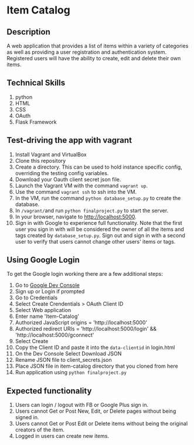 Item Catalog
=============

Description
-------------
A web application that provides a list of items within a variety of categories as well as providing a user registration and authentication system. Registered users will have the ability to create, edit and delete their own items.

Technical Skills
-----------------
1. python
2. HTML
3. CSS
4. OAuth
5. Flask Framework

Test-driving the app with vagrant
-------------

1. Install Vagrant and VirtualBox
2. Clone this repository
3. Create a directory. This can be used to hold instance specific config, overriding the testing config variables.
4. Download your Oauth client secret json file.
5. Launch the Vagrant VM with the command `vagrant up`.
6. Use the command `vagrant ssh` to ssh into the VM.
7. In the VM, run the command `python database_setup.py` to create the database.
8. In `/vagrant/`and run `python finalproject.py` to start the server.
9. In your browser, navigate to [http://localhost:5000](http://localhost:5000).
10. Sign in with Google to experience full functionality. Note that the first user you sign in with will be considered the owner of all the items and tags created by `database_setup.py`. Sign out and sign in with a second user to verify that users cannot change other users' items or tags.

Using Google Login
---------------------
To get the Google login working there are a few additional steps:

1. Go to [Google Dev Console](https://console.developers.google.com)
2. Sign up or Login if prompted
3. Go to Credentials
4. Select Create Crendentials > OAuth Client ID
5. Select Web application
6. Enter name 'Item-Catalog'
7. Authorized JavaScript origins = 'http://localhost:5000'
8. Authorized redirect URIs = 'http://localhost:5000/login' && 'http://localhost:5000/gconnect'
9. Select Create
10. Copy the Client ID and paste it into the `data-clientid` in login.html
11. On the Dev Console Select Download JSON
12. Rename JSON file to client_secrets.json
13. Place JSON file in item-catalog directory that you cloned from here
14. Run application using `python finalproject.py`

Expected functionality
-----------------------
1. Users can login / logout with FB or Google Plus sign in.
2. Users cannot Get or Post New, Edit, or Delete pages without being signed in.
3. Users cannot Get or Post Edit or Delete items without being the original creators of the item.
4. Logged in users can create new items.

